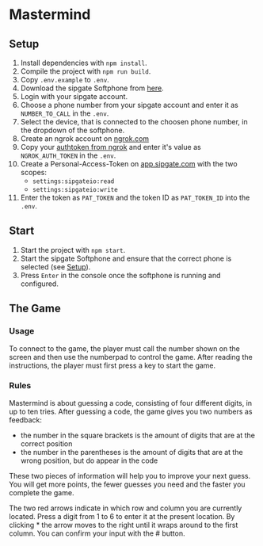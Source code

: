 # Mastermind

## Setup

1. Install dependencies with `npm install`.
2. Compile the project with `npm run build`.
3. Copy `.env.example` to `.env`.
4. Download the sipgate Softphone from [here](https://www.sipgate.de/softphone-download).
5. Login with your sipgate account.
6. Choose a phone number from your sipgate account and enter it as `NUMBER_TO_CALL` in the `.env`.
7. Select the device, that is connected to the choosen phone number, in the dropdown of the softphone.
8. Create an ngrok account on [ngrok.com](https://ngrok.com/)
9. Copy your [authtoken from ngrok](https://dashboard.ngrok.com/get-started/your-authtoken) and enter it's value as `NGROK_AUTH_TOKEN` in the `.env`.
10. Create a Personal-Access-Token on [app.sipgate.com](https://app.sipgate.com/w0/personal-access-token) with the two scopes:
    - `settings:sipgateio:read`
    - `settings:sipgateio:write`
11. Enter the token as `PAT_TOKEN` and the token ID as `PAT_TOKEN_ID` into the `.env`.

## Start

1. Start the project with `npm start`.
2. Start the sipgate Softphone and ensure that the correct phone is selected (see [Setup](#setup)).
3. Press `Enter` in the console once the softphone is running and configured.

## The Game

### Usage

To connect to the game, the player must call the number shown on the screen and then use the numberpad to control the game.
After reading the instructions, the player must first press a key to start the game.

### Rules

Mastermind is about guessing a code, consisting of four different digits, in up to ten tries.
After guessing a code, the game gives you two numbers as feedback:

- the number in the square brackets is the amount of digits that are at the correct position
- the number in the parentheses is the amount of digits that are at the wrong position, but do appear in the code

These two pieces of information will help you to improve your next guess.
You will get more points, the fewer guesses you need and the faster you complete the game.

The two red arrows indicate in which row and column you are currently located. Press a digit from 1 to 6 to enter it at the present location. By clicking \* the arrow moves to the right until it wraps around to the first column. You can confirm your input with the # button.
